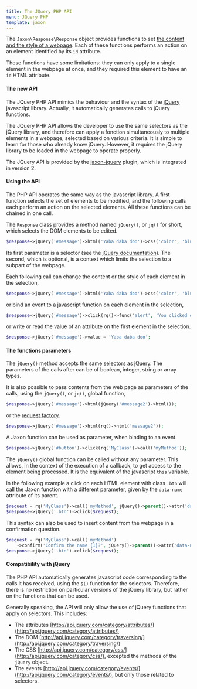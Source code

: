 ```yaml
---
title: The JQuery PHP API
menu: JQuery PHP
template: jaxon
---
```


The `Jaxon\Response\Response` object provides functions to set [the content and the style of a webpage](/docs/response/webpage).
Each of these functions performs an action on an element identified by its `id` attribute.

These functions have some limitations: they can only apply to a single element in the webpage at once, and they required this element to have an `id` HTML attribute.

#### The new API

The JQuery PHP API mimics the behaviour and the syntax of the [jQuery](https://www.jquery.com) javascript library.
Actually, it automatically generates calls to jQuery functions.

The JQuery PHP API allows the developer to use the same selectors as the jQuery library, and therefore can apply a fonction simultaneously to multiple elements in a webpage, selected based on various criteria.
It is simple to learn for those who already know jQuery. However, it requires the jQuery library to be loaded in the webpage to operate properly.

The JQuery API is provided by the [jaxon-jquery](https://github.com/jaxon-php/jaxon-jquery) plugin, which is integrated in version 2.

#### Using the API

The PHP API operates the same way as the javascript library.
A first function selects the set of elements to be modified, and the following calls each perform an action on the selected elements.
All these functions can be chained in one call.

The `Response` class provides a method named `jQuery()`, or `jq()` for short, which selects the DOM elements to be edited.

```php
$response->jQuery('#message')->html('Yaba daba doo')->css('color', 'blue');
```

Its first parameter is a selector (see the [jQuery documentation](http://api.jquery.com/jQuery/)).
The second, which is optional, is a context which limits the selection to a subpart of the webpage.

Each following call can change the content or the style of each element in the selection,

```php
$response->jQuery('#message')->html('Yaba daba doo')->css('color', 'blue');
```

or bind an event to a javascript function on each element in the selection,

```php
$response->jQuery('#message')->click(rq()->func('alert', 'You clicked on the message'));
```

or write or read the value of an attribute on the first element in the selection.

```php
$response->jQuery('#message')->value = 'Yaba daba doo';
```

#### The functions parameters

The `jQuery()` method accepts the same [selectors as jQuery](http://api.jquery.com/category/selectors/).
The parameters of the calls after can be of boolean, integer, string or array types.

It is also possible to pass contents from the web page as parameters of the calls, using the `jQuery()`, or `jq()`, global function,

```php
$response->jQuery('#message')->html(jQuery('#message2')->html());
```

or the [request factory](/docs/requests/factory).

```php
$response->jQuery('#message')->html(rq()->html('message2'));
```

A Jaxon function can be used as parameter, when binding to an event.

```php
$response->jQuery('#button')->click(rq('MyClass')->call('myMethod'));
```

The `jQuery()` global function can be called without any parameter.
This allows, in the context of the execution of a callback, to get access to the element being processed. It is the equivalent of the javascript `this` variable.

In the following example a click on each HTML element with class `.btn` will call the Jaxon function with a different parameter, given by the `data-name` attribute of its parent.

```php
$request = rq('MyClass')->call('myMethod', jQuery()->parent()->attr('data-name'));
$response->jQuery('.btn')->click($request);
```

This syntax can also be used to insert content from the webpage in a confirmation question.

```php
$request = rq('MyClass')->call('myMethod')
    ->confirm('Confirm the name {1}?', jQuery()->parent()->attr('data-name'));
$response->jQuery('.btn')->click($request);
```

#### Compatibility with jQuery

The PHP API automatically generates javascript code corresponding to the calls it has received, using the `$()` function for the selectors.
Therefore, there is no restriction on particular versions of the jQuery library, but rather on the functions that can be used.

Generally speaking, the API will only allow the use of jQuery functions that apply on selectors.
This includes:

- The attributes [http://api.jquery.com/category/attributes/](http://api.jquery.com/category/attributes/)
- The DOM [http://api.jquery.com/category/traversing/](http://api.jquery.com/category/traversing/)
- The CSS [http://api.jquery.com/category/css/](http://api.jquery.com/category/css/), excepted the methods of the `jQuery` object.
- The events [http://api.jquery.com/category/events/](http://api.jquery.com/category/events/), but only those related to selectors.
